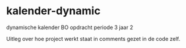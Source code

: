 # kalender-dynamic
dynamische kalender BO opdracht periode 3 jaar 2

Uitleg over hoe project werkt staat in comments gezet in de code zelf.
